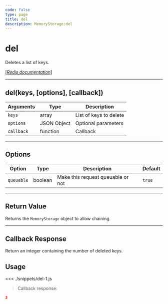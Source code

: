 ```yaml
---
code: false
type: page
title: del
description: MemoryStorage:del
---
```


# del

Deletes a list of keys.

[[_Redis documentation_]](https://redis.io/commands/del)

---

## del(keys, [options], [callback])

| Arguments  | Type        | Description            |
| ---------- | ----------- | ---------------------- |
| `keys`     | array       | List of keys to delete |
| `options`  | JSON Object | Optional parameters    |
| `callback` | function    | Callback               |

---

## Options

| Option     | Type    | Description                       | Default |
| ---------- | ------- | --------------------------------- | ------- |
| `queuable` | boolean | Make this request queuable or not | `true`  |

---

## Return Value

Returns the `MemoryStorage` object to allow chaining.

---

## Callback Response

Return an integer containing the number of deleted keys.

## Usage

<<< ./snippets/del-1.js

> Callback response:

```json
3
```
